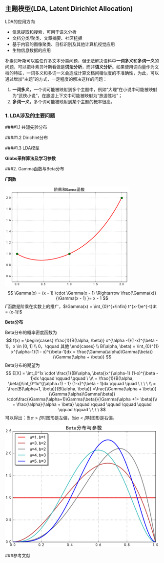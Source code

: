 ## 主题模型(LDA, Latent Dirichlet Allocation)



LDA的应用方向

- 信息提取和搜索，可用于语义分析
- 文档分类/聚类、文章摘要、社区挖掘
- 基于内容的图像聚类、目标识别及其他计算机视觉应用
- 生物信息数据的应用

朴素贝叶斯可以胜任许多文本分类问题，但无法解决语料中**一词多义**和**多词一义**的问题，可以把朴素贝叶斯看做是**词法分析**，而非**语义分析**。如果使用词向量作为文档的特征，一词多义和多词一义会造成计算文档间相似度的不准确性，为此，可以通过增加“主题”的方式，一定程度的解决这样的问题：

1. **一词多义**，一个词可能被映射到多个主题中，例如“大理”在小说中可能被映射为“武侠小说”，在旅游上下文中可能被映射为“旅游胜地”；
2. **多词一义**，多个词可能被映射到某个主题的概率很高。

### 1. LDA涉及的主要问题

####1.1 共轭先验分布





####1.2 Dirichlet分布





####1.3 LDA模型







**Gibbs采样算法及学习参数**





###2. Gamma函数与Beta分布

**$\Gamma$函数**

![Gamma函数](imgs_md/Gamma函数.png)
$$
\Gamma(x) = (x - 1) \cdot \Gamma(x - 1)  \Rightarrow \frac{\Gamma(x)}{\Gamma(x - 1) }= x - 1
$$
$\Gamma$函数是阶乘在实数上的推广，$\Gamma(x) = \int_{0}^{+\infin} t^{x-1}e^{-t}dt = (x-1)!$

**Beta分布**

Beta分布的概率密度函数为
$$
f(x) = \begin{cases}
\frac{1}{B(\alpha, \beta)} x^{\alpha -1}(1-x)^{\beta - 1}，x \in [0, 1] \\
0，\qquad 其他
\end{cases} \\
B(\alpha, \beta) = \int_{0}^{1} x^{\alpha-1}(1 - x)^{\beta-1}dx = \frac{\Gamma(\alpha)\Gamma(\beta)}{\Gamma(\alpha + \beta)}
$$
Beta分布的期望为
$$
E[X] = \int_0^1x \cdot \frac{1}{B(\alpha, \beta)}x^{\alpha-1} (1-x)^{\beta - 1}dx  \qquad \qquad \qquad \ \\\
= \frac{1}{B(\alpha, \beta)}\int_0^1x^{(\alpha+1) - 1} (1-x)^{\beta - 1}dx  \qquad \quad \ \ \ \ \\
= \frac{B(\alpha+1, \beta)}{B(\alpha, \beta)} =\frac{\Gamma(\alpha + \beta)}{\Gamma(\alpha)\Gamma(\beta)}  \cdot\frac{\Gamma(\alpha+1)\Gamma(\beta)}{\Gamma(\alpha +1+ \beta)}\\
= \frac{\alpha}{\alpha + \beta} \qquad \qquad \qquad \qquad \qquad \qquad  \qquad \ \ \ \
$$
可以得出：当$\alpha > \beta$时图形是左偏，当$\alpha < \beta$时图形是右偏。

![Beta分布](imgs_md/Beta分布.png)



###参考文献

[^1]: Blei D M, Ng A Y, Jordan M I. Latent dirichlet allocation[J]. Journal of machine Learning research, 2003, 3(Jan): 993-1022. 
[^2]: Hoffman M, Bach F R, Blei D M. Online learning for latent dirichlet allocation[C]//advances in neural information processing systems. 2010: 856-864. 
[^3]: Mihalcea R, Tarau P. Textrank: Bringing order into text[C]//Proceedings of the 2004 conference on empirical methods in natural language processing. 2004. 
[^4]: [Parameter estimation for text analysis - arbylon](http://www.arbylon.net/publications/text-est2.pdf)









